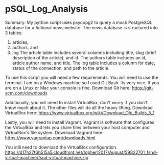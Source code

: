 # pSQL_Log_Analysis

Summary: My python script uses psycopg2 to query a mock PostgreSQL database for
a fictional news website.  The news database is structured into 3 tables:
  1. articles,
  2. authors, and
  3. log
The article table includes several columns including title, slug (brief
description of the article), and id. The authors table includes an id,
article author name, and title. The log table includes a column for date, status
of the connection, and path to the article.

To use this script you will need a few requirements. You will need to use the
terminal. I am on a Windows machine so I used Git Bash. Its very nice. If you
are on a Linux or Mac your console is fine.
Download Git here: https://git-scm.com/downloads

Additionally, you will need to install VirtualBox, don't worry if you don't know
much about it. The other files will do all the heavy lifting.
Download VirtualBox here: https://www.virtualbox.org/wiki/Download_Old_Builds_5_1

Lastly, you will need to install Vagrant. Vagrant is software that configures
the VirtualBox and lets you share files between your host computer and
VirtualBox's file system.
Download Vagrant here: https://www.vagrantup.com/downloads.html

You still need to download the VirtualBox configuration.  https://d17h27t6h515a5.cloudfront.net/topher/2017/August/59822701_fsnd-virtual-machine/fsnd-virtual-machine.zip
